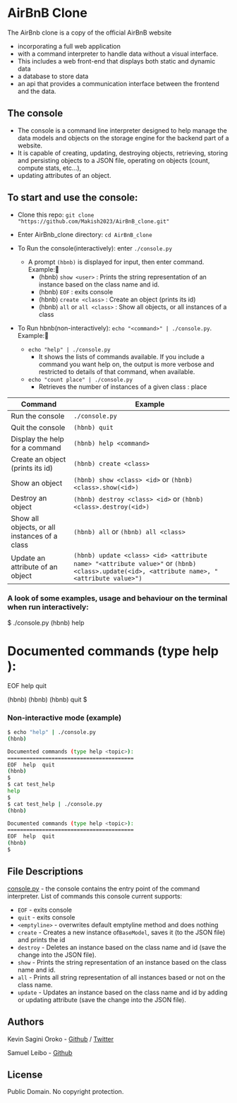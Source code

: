 # AirBnB Clone
The AirBnb clone is a copy of the official AirBnB website
- incorporating a full web application
- with a command interpreter to handle data without a visual interface.
- This includes a web front-end that displays both static and dynamic data
- a database to store data
- an api that provides a communication interface between the frontend and the data.

## The console
- The console is a command line interpreter designed to help manage the data models and objects on the storage engine for the backend part of a website.
- It is capable of creating, updating, destroying objects, retrieving, storing and persisting objects to a JSON file, operating on objects (count, compute stats, etc...),
- updating attributes of an object.


## To start and use the console:
* Clone this repo: `git clone "https://github.com/Makish2023/AirBnB_clone.git"`
* Enter AirBnb_clone directory: `cd AirBnB_clone`
* To Run the console(interactively): enter `./console.py`
	- A prompt `(hbnb)` is displayed for input, then enter command. Example::memo:
		- (hbnb) `show <user>` : Prints the string representation of an instance based on the class name and id.
		- (hbnb) `EOF` : exits console
		- (hbnb) `create <class>` : Create an object (prints its id)
		- (hbnb) `all` or `all <class>` : Show all objects, or all instances of a class
	
* To Run hbnb(non-interactively): `echo "<command>" | ./console.py`. Example::memo:
	- `echo "help" | ./console.py`
		- It shows the lists of commands available. If you include a command you want help on,
		the output is more verbose and restricted to details of that command, when available.
	- `echo "count place" | ./console.py`
		- Retrieves the number of instances of a given class : place

Command | Example
------- | -------
Run the console | ```./console.py```
Quit the console | ```(hbnb) quit```
Display the help for a command | ```(hbnb) help <command>```
Create an object (prints its id)| ```(hbnb) create <class>```
Show an object | ```(hbnb) show <class> <id>``` or ```(hbnb) <class>.show(<id>)```
Destroy an object | ```(hbnb) destroy <class> <id>``` or ```(hbnb) <class>.destroy(<id>)```
Show all objects, or all instances of a class | ```(hbnb) all``` or ```(hbnb) all <class>```
Update an attribute of an object | ```(hbnb) update <class> <id> <attribute name> "<attribute value>"``` or ```(hbnb) <class>.update(<id>, <attribute name>, "<attribute value>")```

### A look of some examples, usage and behaviour on the terminal when run interactively:

$ ./console.py
(hbnb) help

Documented commands (type help <topic>):
========================================
EOF  help  quit

(hbnb) 
(hbnb) 
(hbnb) quit
$

### Non-interactive mode (example)

```bash
$ echo "help" | ./console.py
(hbnb)

Documented commands (type help <topic>):
========================================
EOF  help  quit
(hbnb)
$
$ cat test_help
help
$
$ cat test_help | ./console.py
(hbnb)

Documented commands (type help <topic>):
========================================
EOF  help  quit
(hbnb)
$
```

## File Descriptions
[console.py](console.py) - the console contains the entry point of the command interpreter. 
List of commands this console current supports:
* `EOF` - exits console 
* `quit` - exits console
* `<emptyline>` - overwrites default emptyline method and does nothing
* `create` - Creates a new instance of`BaseModel`, saves it (to the JSON file) and prints the id
* `destroy` - Deletes an instance based on the class name and id (save the change into the JSON file). 
* `show` - Prints the string representation of an instance based on the class name and id.
* `all` - Prints all string representation of all instances based or not on the class name. 
* `update` - Updates an instance based on the class name and id by adding or updating attribute (save the change into the JSON file).

## Authors
Kevin Sagini Oroko - [Github](https://github.com/Makish2023) / [Twitter](https://twitter.com/SaginiKevin2)  

Samuel Leibo - [Github](https://github.com/Samibo-cmd)
## License
Public Domain. No copyright protection. 

